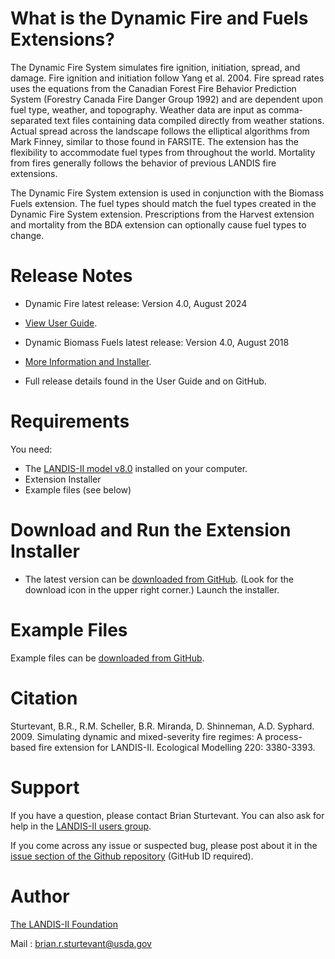 # What is the Dynamic Fire and Fuels Extensions?

The Dynamic Fire System simulates fire ignition, initiation, spread, and damage. Fire ignition and initiation follow Yang et al. 2004. Fire spread rates uses the equations from the Canadian Forest Fire Behavior Prediction System (Forestry Canada Fire Danger Group 1992) and are dependent upon fuel type, weather, and topography. Weather data are input as comma-separated text files containing data compiled directly from weather stations. Actual spread across the landscape follows the elliptical algorithms from Mark Finney, similar to those found in FARSITE. The extension has the flexibility to accommodate fuel types from throughout the world. Mortality from fires generally follows the behavior of previous LANDIS fire extensions.

The Dynamic Fire System extension is used in conjunction with the Biomass Fuels extension. The fuel types should match the fuel types created in the Dynamic Fire System extension. Prescriptions from the Harvest extension and mortality from the BDA extension can optionally cause fuel types to change.

# Release Notes

- Dynamic Fire latest release: Version 4.0, August 2024
- [View User Guide](https://github.com/LANDIS-II-Foundation/Extension-Dynamic-Fire-System/blob/master/docs/LANDIS-II%20Dynamic%20Fire%20System%20v4%20User%20Guide.pdf).

- Dynamic Biomass Fuels latest release: Version 4.0, August 2018
- [More Information and Installer](https://github.com/LANDIS-II-Foundation/Extension-Dynamic-Biomass-Fuels/blob/master/docs/index.md).

- Full release details found in the User Guide and on GitHub.

# Requirements

You need:

- The [LANDIS-II model v8.0](http://www.landis-ii.org/install) installed on your computer.
- Extension Installer
- Example files (see below)

# Download and Run the Extension Installer

- The latest version can be [downloaded from GitHub](https://github.com/LANDIS-II-Foundation/Extension-Dynamic-Fire-System/blob/master/deploy/installer/LANDIS-II-V8%20Dynamic%20Fire%20System%204.0-setup.exe). (Look for the download icon in the upper right corner.)  Launch the installer.

# Example Files

Example files can be [downloaded from GitHub](https://downgit.github.io/#/home?url=https://github.com/LANDIS-II-Foundation/Extension-Dynamic-Fire-System/blob/master/testings/Core8-DynamicFire4.0).

# Citation

 Sturtevant, B.R., R.M. Scheller, B.R. Miranda, D. Shinneman, A.D. Syphard. 2009. Simulating dynamic and mixed-severity fire regimes: A process-based fire extension for LANDIS-II. Ecological Modelling 220: 3380-3393.

# Support

If you have a question, please contact Brian Sturtevant. 
You can also ask for help in the [LANDIS-II users group](http://www.landis-ii.org/users).

If you come across any issue or suspected bug, please post about it in the [issue section of the Github repository](https://github.com/LANDIS-II-Foundation/Extension-Dynamic-Fire-System/issues) (GitHub ID required).

# Author

[The LANDIS-II Foundation](http://www.landis-ii.org)

Mail : brian.r.sturtevant@usda.gov
